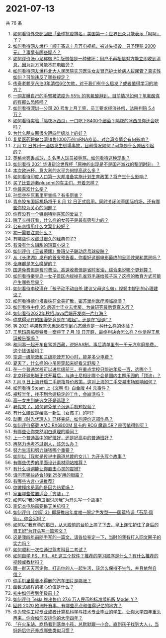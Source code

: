 # 2021-07-13

共 76 条

<!-- BEGIN -->
<!-- 最后更新时间 Tue Jul 13 2021 08:11:37 GMT+0800 (China Standard Time) -->

1. [如何看待外交部回应「全球抗疫排名」美国第一：世界民众只能表示「呵呵」了？](https://www.zhihu.com/question/471798111)
2. [如何看待网友爆料「顺丰寄送十几万电视机，被过失损毁，只予理赔 2000
   元」？事情有哪些疑点？](https://www.zhihu.com/question/458784986)
3. [如何评价张小龙称做 PC
   版微信是一种破坏：用户不再相信对方能立即收到消息，因为对方可能不在电脑旁？](https://www.zhihu.com/question/471759055)
4. [如何看待网友爆料北大人民医院实习医生女友冒充护士给病人拔尿管？真实性如何？可能违反了哪些规定？](https://www.zhihu.com/question/471790162)
5. [传奇老赖罗永浩3年清偿6亿欠款，对于我们有什么启发？或者值得学习的地方？](https://www.zhihu.com/question/470804093)
6. [一网友曝自己的手臂被浓度为 55％
   的氢氟酸淋到，目前情况如何？氢氟酸真的有那么恐怖吗？](https://www.zhihu.com/question/471598267)
7. [如何看待深圳一公司 20 号发上月工资，员工要求经济补偿，法院判赔 5.4
   万？](https://www.zhihu.com/question/471726471)
8. [如何看待实验「隔夜冰西瓜」一口吃下8400个细菌？隔夜的冰西瓜你还会吃吗？](https://www.zhihu.com/question/471317641)
9. [为什么朋友圈很少晒四年级以上的娃？](https://www.zhihu.com/question/462953490)
10. [复星医药将向台湾销售1000万剂mRNA疫苗，对台湾疫情会有何影响？](https://www.zhihu.com/question/471631426)
11. [7 月 12
    日苏州一酒店发生倒塌事故，目前情况如何？可能是什么原因引起的？](https://www.zhihu.com/question/471831440)
12. [英格兰罚丢点球，3 名黑人球员被辱骂，如何看待这种现象？](https://www.zhihu.com/question/471779840)
13. [如何看待 2021
    华语辩论世界杯「原神的出现是不是国产游戏的黎明时刻」？](https://www.zhihu.com/question/471708835)
14. [本次欧洲杯，意大利的水平为何提高这么多？](https://www.zhihu.com/question/470248238)
15. [如何看待印度人口第一大邦准备实施计划生育政策？将产生什么影响？](https://www.zhihu.com/question/471723127)
16. [买了比亚迪秦plusdmi的车主们，开着怎样？](https://www.zhihu.com/question/461272564)
17. [你最喜欢什么梗？](https://www.zhihu.com/question/288135220)
18. [孙悟空在原著里厉害吗？有多厉害？](https://www.zhihu.com/question/317829973)
19. [青岛胶东国际机场将于 8 月 12
    日正式启用，同时关闭流亭国际机场，还有哪些你较为关心的问题？](https://www.zhihu.com/question/471718633)
20. [你有没有一个特别特别喜欢的爱豆？](https://www.zhihu.com/question/471379389)
21. [除了长得好看，什么样的女孩子是最有吸引力的？](https://www.zhihu.com/question/432679628)
22. [公布恋情用什么文案比较好？](https://www.zhihu.com/question/462399444)
23. [初一需要注意什么？](https://www.zhihu.com/question/470961386)
24. [有哪些你收藏过很久的经典句子?](https://www.zhihu.com/question/458504453)
25. [有没有什么甜甜的短篇小说？](https://www.zhihu.com/question/337950627)
26. [如何评价《王者荣耀》鲁班父子联动乒乓球皮肤？](https://www.zhihu.com/question/470666998)
27. [从《长津湖》发布的首支预告看，你看好这部电影最终的呈现效果和票房吗？](https://www.zhihu.com/question/471713940)
28. [全麻都是怎么唤醒的？](https://www.zhihu.com/question/466561520)
29. [国道免费但是费时费油，高速收费但是省时省油，综合来说哪个更划算？](https://www.zhihu.com/question/470118462)
30. [如何看待秦皇岛一女子景区内拔掉孔雀羽毛递给孩子玩？这样的教育方式可能产生哪些后果？](https://www.zhihu.com/question/471674496)
31. [如何看待李玫瑾在「孩子动不动自杀
    建议父母这么做」视频中提到的心理建议？](https://www.zhihu.com/question/471634095)
32. [如何看待德尔塔毒株在全美扩散，密苏里州医疗濒临崩溃？](https://www.zhihu.com/question/471555278)
33. [如何看待中传 95 后硕士毕业去卖房，为做研究最后竟真入行？](https://www.zhihu.com/question/471727728)
34. [如何看待2022年秋招Java后端开发岗一片红海？](https://www.zhihu.com/question/471105298)
35. [你觉得现在的国漫究竟是在“崛起”，还是在“倒退”？](https://www.zhihu.com/question/470428413)
36. [等 2021 苹果教育优惠返校季到心态爆炸是一种什么样的体验？](https://www.zhihu.com/question/471063336)
37. [王尼玛恶搞奥特曼一案将于 7 月 19
    日开庭，最终判决会怎么样？你觉得王尼玛被告冤吗？](https://www.zhihu.com/question/471139974)
38. [和同事一起开车自驾游西藏，说好AA制，事后清单里有一千元汽车磨损费，这个钱该给吗？](https://www.zhihu.com/question/465716749)
39. [空调一级能效和三级能效开10小时，能差多少电费？](https://www.zhihu.com/question/329341284)
40. [夏天了，什么样的小吊带穿起来好看又舒服？](https://www.zhihu.com/question/467022624)
41. [在一个普通学校可以进年级前三，在重点学校只能进年级一百，选哪个？](https://www.zhihu.com/question/461739253)
42. [北京环球影城正式开幕后，与迪士尼相比哪个会是国内主题乐园的「顶流」？](https://www.zhihu.com/question/470467852)
43. [7 月 9
    日上海开启二手房指导价政策，这对上海的二手交易市场影响如何？](https://www.zhihu.com/question/471152148)
44. [如何看待 Steam 上《文明 6》白金版 44 元事件？](https://www.zhihu.com/question/471083947)
45. [裸辞半年，找不到合适稳定的工作，会崩溃吗？](https://www.zhihu.com/question/470055976)
46. [高一女生到底选文还是选理？](https://www.zhihu.com/question/462365131)
47. [暑假来了，如何避免孩子沉迷手机短视频？](https://www.zhihu.com/question/471097062)
48. [有什么建议是给高一新生（女孩子）的吗?](https://www.zhihu.com/question/470497705)
49. [动画《时光代理人》已经完结，如何评价这部作品？](https://www.zhihu.com/question/470959705)
50. [如何评价搭载 AMD RX6800M 显卡的 ROG 魔霸
    5R？是否值得购买？](https://www.zhihu.com/question/471650688)
51. [有哪些让你突然明白道理的瞬间？](https://www.zhihu.com/question/63810094)
52. [上一个普通高中的好班好，还是好高中的普通班好？](https://www.zhihu.com/question/471616938)
53. [再努力也考不过别人，该怎么办？](https://www.zhihu.com/question/470612132)
54. [努力生活和努力赚钱哪个重要？](https://www.zhihu.com/question/469544195)
55. [如何以［我就是传说中霸道总裁的女儿］为开头写个故事？](https://www.zhihu.com/question/455867035)
56. [有哪些优秀的平面设计素材网站推荐？](https://www.zhihu.com/question/20396362)
57. [有什么诗词能让你直击心灵的震撼?](https://www.zhihu.com/question/469866078)
58. [请问有哪些适合18到25岁用的眼霜？](https://www.zhihu.com/question/322847034)
59. [有哪些古言小说推荐?](https://www.zhihu.com/question/407505153)
60. [你做程序员真的是因为热爱吗？](https://www.zhihu.com/question/453885905)
61. [家里哪些位置适合「穷装」？](https://www.zhihu.com/question/441324496)
62. [如何以“我的侍卫很讨厌我”为开头写一个故事?](https://www.zhihu.com/question/440852420)
63. [笔记本电脑需要每天关机吗？](https://www.zhihu.com/question/424633596)
64. [如何评价《剑网
    3》即将推出年度唯一限定色发型——国蕴特调「石蕊·凤仙」，你会买吗？](https://www.zhihu.com/question/471717436)
65. [如何以“我有孕的那日，从大殿前的台阶上摔了下去，皇上连忙护住了身后的贤王妃”为开头写一篇短文？](https://www.zhihu.com/question/424583928)
66. [这是我四年前随手写的一篇文，请各位鉴定一下，当时的我有打入网文圈子的实力吗？](https://www.zhihu.com/question/471660118)
67. [如何顺利一次性通过驾考科目二考试？](https://www.zhihu.com/question/24518251)
68. [如何自学 PS、PR、AE
    这三个软件？推荐的学习顺序是什么？有什么推荐的视频或教材吗？](https://www.zhihu.com/question/38197869)
69. [跟一群天天否定你，打击你的人一起生活，该怎么保持不生气，并且依然自信？](https://www.zhihu.com/question/470883728)
70. [你手机里最舍不得删的汽车图片是哪张？](https://www.zhihu.com/question/468845093)
71. [函数式编程的核心价值是什么？](https://www.zhihu.com/question/471098472)
72. [初中如何考到年级前十?](https://www.zhihu.com/question/353434774)
73. [如何评价 Tesla 推出售价 27.6 万人民币的标准续航版 Model
    Y？](https://www.zhihu.com/question/470837546)
74. [回顾 2020 欧洲杯赛事，有哪些亮点和值得记忆的地方？](https://www.zhihu.com/question/471538861)
75. [作为软件工程专业或者计算机科学与技术专业毕业的学生，让你大学四年重头再来，你会如何安排你的大学四年？](https://www.zhihu.com/question/426053091)
76. [「在火车站、商场看到落单小孩，总默默跟一小会，直到孩子找到大人」，当妈妈后你还养成哪些类似习惯？](https://www.zhihu.com/question/471287409)

<!-- END -->
